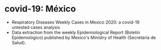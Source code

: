 # covid-19: México

- Respiratory Diseases Weekly Cases in Mexico 2020: a covid-19 untested cases analysis
- Data extraction from the weekly Epidemiological Report (Boletín Epidemológico) published by Mexico's Ministry of Health (Secretaría de Salud).


